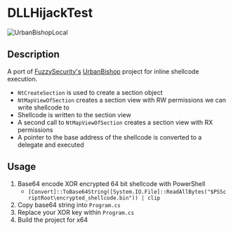 # DLLHijackTest

![UrbanBishopLocal](https://raw.githubusercontent.com/slyd0g/UrbanBishopLocal/master/example.png)

## Description
A port of [FuzzySecurity's](https://twitter.com/FuzzySec) [UrbanBishop](https://github.com/FuzzySecurity/Sharp-Suite#urbanbishop) project for inline shellcode execution.

- ```NtCreateSection``` is used to create a section object
- ```NtMapViewOfSection``` creates a section view with RW permissions we can write shellcode to
- Shellcode is written to the section view
- A second call to ```NtMapViewOfSection``` creates a section view with RX permissions
- A pointer to the base address of the shellcode is converted to a delegate and executed

## Usage
1. Base64 encode XOR encrypted 64 bit shellcode with PowerShell
    - ```[Convert]::ToBase64String([System.IO.File]::ReadAllBytes("$PSScriptRoot\encrypted_shellcode.bin")) | clip```
2. Copy base64 string into ```Program.cs```
3. Replace your XOR key within ```Program.cs```
4. Build the project for x64


